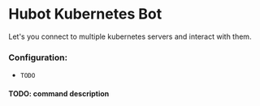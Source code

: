 # Hubot Kubernetes Bot
Let's you connect to multiple kubernetes servers and interact with them.

### Configuration:
- `TODO`

#### TODO: command description
